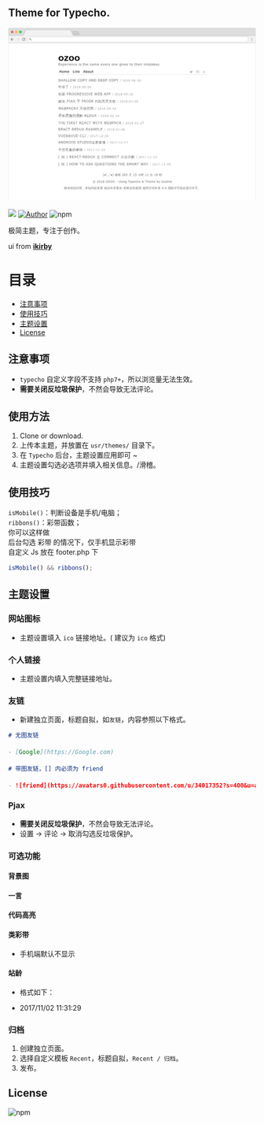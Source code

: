 ## Theme for Typecho.

![preView](./screenshot.png)

![](https://img.shields.io/badge/Theme-%40Typecho-brightgreen.svg)
[![Author](https://img.shields.io/badge/Author-me-brightgreen.svg)](https://runtua.cn.com)
![npm](https://img.shields.io/npm/l/express.svg)

极简主题，专注于创作。

ui from **[ikirby](https://ikirby.me/)**

# 目录

- [注意事项](#注意事项)
- [使用技巧](#使用技巧)
- [主题设置](#主题设置)
- [License](#License)

## 注意事项

- `typecho` 自定义字段不支持 `php7+`，所以浏览量无法生效。
- **需要关闭反垃圾保护**，不然会导致无法评论。

## 使用方法

1.  Clone or download.
2.  上传本主题，并放置在 `usr/themes/` 目录下。
3.  在 `Typecho` 后台，主题设置应用即可 ~
4.  主题设置勾选必选项并填入相关信息。/滑稽。

## 使用技巧

`isMobile()`：判断设备是手机/电脑；  
`ribbons()`：彩带函数；  
你可以这样做  
后台勾选 彩带 的情况下，仅手机显示彩带  
自定义 Js 放在 footer.php 下

```javascript
isMobile() && ribbons();
```

## 主题设置

### 网站图标

- 主题设置填入 `ico` 链接地址。( 建议为 `ico` 格式)

### 个人链接

- 主题设置内填入完整链接地址。

### 友链

- 新建独立页面，标题自拟，如`友链`，内容参照以下格式。

```markdown
# 无图友链

- [Google](https://Google.com)

# 带图友链，[] 内必须为 friend

- ![friend](https://avatars0.githubusercontent.com/u/34017352?s=400&u=a06f4ca3cebd399527f469c9ce1c9d5486b0a406&v=4)[Godme: 无非是一个不可知的背负](https://www.runtua.cn)
```

### Pjax

- **需要关闭反垃圾保护**，不然会导致无法评论。
- 设置 -> 评论 -> 取消勾选反垃圾保护。

### 可选功能

#### 背景图

#### 一言

#### 代码高亮

#### 类彩带

- 手机端默认不显示

#### 站龄

- 格式如下：

- 2017/11/02 11:31:29

### 归档

1.  创建独立页面。
2.  选择自定义模板 `Recent`，标题自拟，`Recent / 归档`。
3.  发布。

## License

![npm](https://img.shields.io/npm/l/express.svg)
